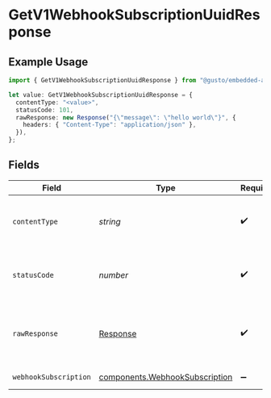 # GetV1WebhookSubscriptionUuidResponse

## Example Usage

```typescript
import { GetV1WebhookSubscriptionUuidResponse } from "@gusto/embedded-api/models/operations";

let value: GetV1WebhookSubscriptionUuidResponse = {
  contentType: "<value>",
  statusCode: 101,
  rawResponse: new Response("{\"message\": \"hello world\"}", {
    headers: { "Content-Type": "application/json" },
  }),
};
```

## Fields

| Field                                                                            | Type                                                                             | Required                                                                         | Description                                                                      |
| -------------------------------------------------------------------------------- | -------------------------------------------------------------------------------- | -------------------------------------------------------------------------------- | -------------------------------------------------------------------------------- |
| `contentType`                                                                    | *string*                                                                         | :heavy_check_mark:                                                               | HTTP response content type for this operation                                    |
| `statusCode`                                                                     | *number*                                                                         | :heavy_check_mark:                                                               | HTTP response status code for this operation                                     |
| `rawResponse`                                                                    | [Response](https://developer.mozilla.org/en-US/docs/Web/API/Response)            | :heavy_check_mark:                                                               | Raw HTTP response; suitable for custom response parsing                          |
| `webhookSubscription`                                                            | [components.WebhookSubscription](../../models/components/webhooksubscription.md) | :heavy_minus_sign:                                                               | Example response                                                                 |